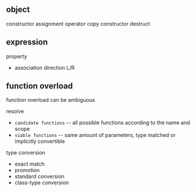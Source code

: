 

object
---
constructor
assignment operator
copy constructor
destruct


expression
---

property

 - association direction L/R

function overload
---

function overload can be ambiguous

resolve

 - `candidate functions` -- all possible functions according to the name and scope
 - `viable functions` -- same amount of parameters, type matched or implicitly convertible

type conversion

 - exact match
 - promotion
 - standard conversion
 - class-type conversion